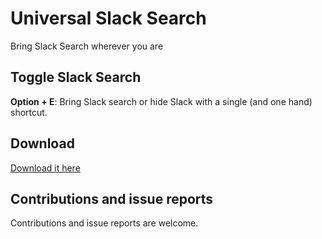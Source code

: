 # Universal Slack Search
Bring Slack Search wherever you are

## Toggle Slack Search
**Option + E**: Bring Slack search or hide Slack with a single (and one hand) shortcut.

## Download
[Download it here](https://github.com/wholiveira/universalslack/blob/master/Universal%20Slack%20Search.alfredworkflow)

## Contributions and issue reports
Contributions and issue reports are welcome.
